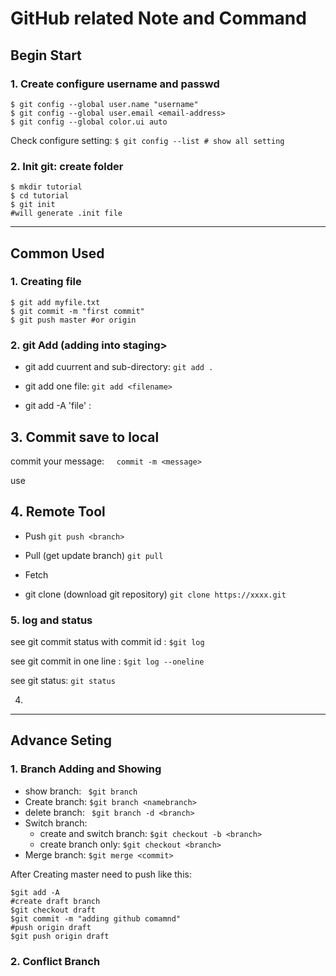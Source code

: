 # GitHub related Note and Command

## Begin Start

### 1. Create configure username and passwd

```
$ git config --global user.name "username"
$ git config --global user.email <email-address>
$ git config --global color.ui auto
```

Check configure setting: `$ git config --list # show all setting`

### 2. Init git: create folder

``` 
$ mkdir tutorial
$ cd tutorial
$ git init
#will generate .init file
```

---



## Common Used

### 1. Creating file

```
$ git add myfile.txt
$ git commit -m "first commit"
$ git push master #or origin
```

### 2. git Add (adding into staging>

- git add cuurrent and sub-directory: `git add .`

- git add one file: `git add <filename>`

- git add -A 'file' : 
  
  

## 3. Commit save to local

commit your message:     `commit -m <message>`

use 

## 4.  Remote Tool

- Push `git push <branch>`

- Pull  (get update branch) `git pull`

- Fetch 

- git clone (download git repository) `git clone https://xxxx.git`



### 5. log and status

see git commit status with commit id : `$git log`

see git commit in one line : `$git log --oneline`

see git status: `git status`

4. 

---

 

## Advance  Seting

### 1. Branch Adding and Showing

- show branch: ` $git branch`
- Create branch: `$git branch <namebranch>`
- delete branch: ` $git branch -d <branch>`
- Switch branch: 
  - create and switch branch: `$git checkout -b <branch>`
  - create branch only: `$git checkout <branch>`
- Merge branch: `$git merge <commit>`

After Creating master need to push like this:

```
$git add -A 
#create draft branch
$git checkout draft
$git commit -m "adding github comamnd"
#push origin draft
$git push origin draft
```



### 2. Conflict  Branch

### 


